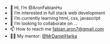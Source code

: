 - 👋 Hi, I’m @AronFabianHu
- 👀 I’m interested in full stack web development
- 🌱 I’m currently learning html, css, javascript
- 💞️ I’m looking to collaborate on ...
- 📫 How to reach me fabian.aron7@gmail.com
- 👨‍🏫 My mentor: <a href="https://github.com/MrDanielHarka">@MrDanielHarka</a>

<!---
AronFabianHu/AronFabianHu is a ✨ special ✨ repository because its `README.md` (this file) appears on your GitHub profile.
You can click the Preview link to take a look at your changes.
--->
